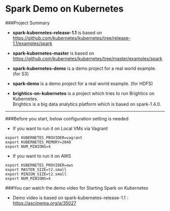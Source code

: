 # Spark Demo on Kubernetes

###Project Summary

* **spark-kubernetes-release-1.1** is based on <br/>
https://github.com/kubernetes/kubernetes/tree/release-1.1/examples/spark

* **spark-kubernetes-master** is based on <br/>
https://github.com/kubernetes/kubernetes/tree/master/examples/spark

* **spark-kubernetes-demo** is a demo project for a real world example. (for S3)<br/>

* **spark-demo** is a demo project for a real world example. (for HDFS)<br/>

* **brightics-on-kubernetes** is a project which tries to run Brightics on Kubernetes. <br/>
Brightics is a big data analytics platform which is based on spark-1.4.0.

---

###Before you start, below configuration setting is needed

* If you want to run it on Local VMs via Vagrant
```console
export KUBERNETES_PROVIDER=vagrant
export KUBERNETES_MEMORY=2048
export NUM_MINIONS=4
```

* If you want to run it on AWS
```console
export KUBERNETES_PROVIDER=aws
export MASTER_SIZE=t2.small
export MINION_SIZE=t2.small
export NUM_MINIONS=4
```

###You can watch the demo video for Starting Spark on Kubernetes

* Demo video is based on spark-kubernetes-release-1.1 : https://asciinema.org/a/35027
